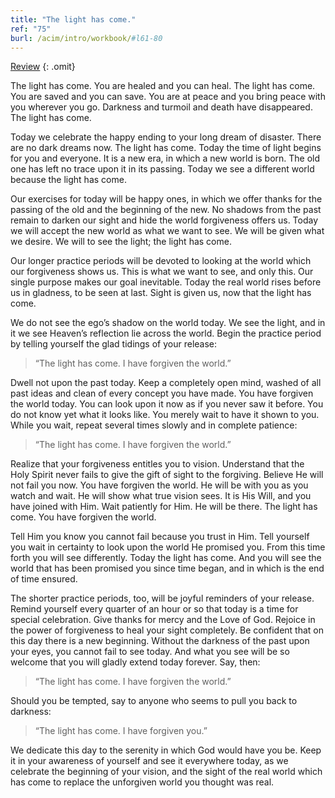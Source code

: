 ```yaml
---
title: "The light has come."
ref: "75"
burl: /acim/intro/workbook/#l61-80
---
```


<a class="hide-review" href="/workbook/l088/#l075">Review</a>
{: .omit}

The light has come. You are healed and you can heal. The light has
come. You are saved and you can save. You are at peace and you bring peace
with you wherever you go. Darkness and turmoil and death have
disappeared. The light has come.

Today we celebrate the happy ending to your long dream of disaster. There
are no dark dreams now. The light has come. Today the time of light begins
for you and everyone. It is a new era, in which a new world is born. The
old one has left no trace upon it in its passing. Today we see a
different world because the light has come.

Our exercises for today will be happy ones, in which we offer thanks for
the passing of the old and the beginning of the new. No shadows from the
past remain to darken our sight and hide the world forgiveness offers
us. Today we will accept the new world as what we want to see. We will be
given what we desire. We will to see the light; the light has come.

Our longer practice periods will be devoted to looking at the world
which our forgiveness shows us. This is what we want to see, and only
this. Our single purpose makes our goal inevitable. Today the real world
rises before us in gladness, to be seen at last. Sight is given us, now
that the light has come.

We do not see the ego’s shadow on the world today. We see the light, and
in it we see Heaven’s reflection lie across the world. Begin the
practice period by telling yourself the glad tidings of your release:

> “The light has come. I have forgiven the world.”

Dwell not upon the past today. Keep a completely open mind, washed of
all past ideas and clean of every concept you have made. You have
forgiven the world today. You can look upon it now as if you never saw
it before. You do not know yet what it looks like. You merely wait to have
it shown to you. While you wait, repeat several times slowly and in
complete patience:

> “The light has come. I have forgiven the world.”

Realize that your forgiveness entitles you to vision. Understand that
the Holy Spirit never fails to give the gift of sight to the forgiving.
Believe He will not fail you now. You have forgiven the world. He will
be with you as you watch and wait. He will show what true vision sees.
It is His Will, and you have joined with Him. Wait patiently for Him. He
will be there. The light has come. You have forgiven the world.

Tell Him you know you cannot fail because you trust in Him. Tell
yourself you wait in certainty to look upon the world He promised you.
From this time forth you will see differently. Today the light has come.
And you will see the world that has been promised you since time began,
and in which is the end of time ensured.

The shorter practice periods, too, will be joyful reminders of your
release. Remind yourself every quarter of an hour or so that today is a
time for special celebration. Give thanks for mercy and the Love of God.
Rejoice in the power of forgiveness to heal your sight completely. Be
confident that on this day there is a new beginning. Without the
darkness of the past upon your eyes, you cannot fail to see today. And
what you see will be so welcome that you will gladly extend today
forever. Say, then:

> “The light has come. I have forgiven the world.”

Should you be tempted, say to anyone who seems to pull you back to
darkness:

> “The light has come. I have forgiven you.”

We dedicate this day to the serenity in which God would have you be.
Keep it in your awareness of yourself and see it everywhere today, as we
celebrate the beginning of your vision, and the sight of the real world
which has come to replace the unforgiven world you thought was real.

